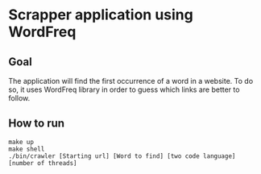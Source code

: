 # Scrapper application using WordFreq

## Goal
The application will find the first occurrence of a word in a website. To do so, it uses WordFreq library in order to guess which links are better to follow.

## How to run

    make up
    make shell
    ./bin/crawler [Starting url] [Word to find] [two code language] [number of threads]
